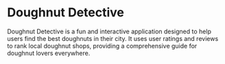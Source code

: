 # Doughnut Detective
Doughnut Detective is a fun and interactive application designed to help users find the best doughnuts in their city. It uses user ratings and reviews to rank local doughnut shops, providing a comprehensive guide for doughnut lovers everywhere.